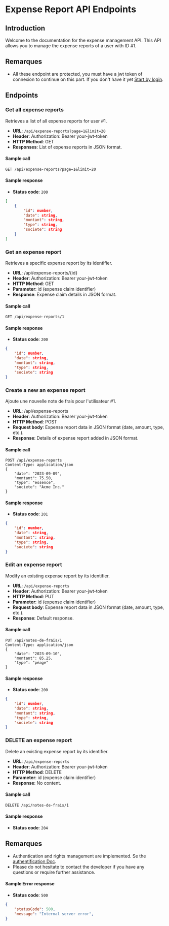 # Expense Report API Endpoints

## Introduction

Welcome to the documentation for the expense management API. This API allows you to manage the expense reports of a user with ID #1.

## Remarques

-  All these endpoint are protected, you must have a jwt token of connexion to continue on this part. If you don't have it yet  [Start by login](./auth.md).

## Endpoints

### Get all expense reports

Retrieves a list of all expense reports for user #1.

- **URL**: `/api/expense-reports?page=1&limit=20`
- **Header**: Authorization:  Bearer your-jwt-token
- **HTTP Method**: GET
- **Responses**: List of expense reports in JSON format.

#### Sample call

```http
GET /api/expense-reports?page=1&limit=20
```
#### Sample response
- **Status code**: `200`
```json
[
    {
        "id": number,
        "date": string,
        "montant": string,
        "type": string,
        "societe": string
    }
]
```

### Get an expense report

Retrieves a specific expense report by its identifier.

- **URL**: /api/expense-reports/{id}
- **Header**: Authorization:  Bearer your-jwt-token
- **HTTP Method**: GET
- **Parameter**: id (expense claim identifier)
- **Response**: Expense claim details in JSON format.

#### Sample call

```http
GET /api/expense-reports/1
```

#### Sample response
- **Status code**: `200`
```json
{
    "id": number,
    "date": string,
    "montant": string,
    "type": string,
    "societe": string
}
```

### Create a new an expense report

Ajoute une nouvelle note de frais pour l'utilisateur #1.

- **URL**: /api/expense-reports
- **Header**: Authorization:  Bearer your-jwt-token
- **HTTP Method**: POST
- **Request body**: Expense report data in JSON format (date, amount, type, etc.).
- **Response**: Details of expense report added in JSON format.

#### Sample call

```http
POST /api/expense-reports
Content-Type: application/json
{
    "date": "2023-09-09",
    "montant": 75.50,
    "type": "essence",
    "societe": "Acme Inc."
}
```

#### Sample response
- **Status code**: `201`
```json
{
    "id": number,
    "date": string,
    "montant": string,
    "type": string,
    "societe": string
}
```

### Edit an expense report

Modify an existing expense report by its identifier.

- **URL**: `/api/expense-reports`
- **Header**: Authorization:  Bearer your-jwt-token
- **HTTP Method**: PUT
- **Parameter**: id (expense claim identifier)
- **Request body**: Expense report data in JSON format (date, amount, type, etc.).
- **Response**: Default response.

#### Sample call

```http
PUT /api/notes-de-frais/1
Content-Type: application/json
{
    "date": "2023-09-10",
    "montant": 85.25,
    "type": "péage"
}
```
#### Sample response
- **Status code**: `200`
```json
{
    "id": number,
    "date": string,
    "montant": string,
    "type": string,
    "societe": string
}
```

### DELETE an expense report

Delete an existing expense report by its identifier.

- **URL**: `/api/expense-reports`
- **Header**: Authorization:  Bearer your-jwt-token
- **HTTP Method**: DELETE
- **Parameter**: id (expense claim identifier)
- **Response**: No content.

#### Sample call

```http
DELETE /api/notes-de-frais/1
```
#### Sample response
- **Status code**: `204`

## Remarques

-  Authentication and rights management are implemented. Se the [authentification Doc](./auth.md).
-  Please do not hesitate to contact the developer if you have any questions or require further assistance.

#### Sample Error response
- **Status code**: `500`
```json
{
    "statusCode": 500,
    "message": "Internal server error",
}
```